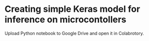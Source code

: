 # Creating simple Keras model for inference on microcontollers

Upload Python notebook to Google Drive and open it in Colabrotory.
